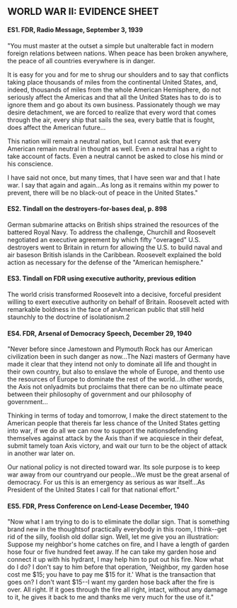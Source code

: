 ## WORLD WAR II: EVIDENCE SHEET

#### ES1. FDR, Radio Message, September 3, 1939
"You must master at the outset a simple but unalterable fact in modern foreign relations between nations. When peace has been broken anywhere, the peace of all countries everywhere is in danger.

It is easy for you and for me to shrug our shoulders and to say that conflicts taking place thousands of miles from the continental United States, and, indeed, thousands of miles from the whole American Hemisphere, do not seriously affect the Americas and that all the United States has to do is to ignore them and go about its own business. Passionately though we may desire detachment, we are forced to realize that every word that comes through the air, every ship that sails the sea, every battle that is fought, does affect the American future...

This nation will remain a neutral nation, but I cannot ask that every American remain neutral in thought as well. Even a neutral has a right to take account of facts. Even a neutral cannot be asked to close his mind or his conscience.

I have said not once, but many times, that I have seen war and that I hate war. I say that again and again...As long as it remains within my power to prevent, there will be no black-out of peace in the United States."

#### ES2. Tindall on the destroyers-for-bases deal, p. 898
German submarine attacks on British ships strained the resources of the battered Royal Navy. To address the challenge, Churchill and Roosevelt negotiated an executive agreement by which fifty "overaged" U.S. destroyers went to Britain in return for allowing the U.S. to build naval and air baseson British islands in the Caribbean. Roosevelt explained the bold action as necessary for the defense of the "American hemisphere."

#### ES3. Tindall on FDR using executive authority, previous edition
The world crisis transformed Roosevelt into a decisive, forceful president willing to exert executive authority on behalf of Britain. Roosevelt acted with remarkable boldness in the face of anAmerican public that still held staunchly to the doctrine of isolationism.2

#### ES4. FDR, Arsenal of Democracy Speech, December 29, 1940
"Never before since Jamestown and Plymouth Rock has our American civilization been in such danger as now...The Nazi masters of Germany have made it clear that they intend not only to dominate all life and thought in their own country, but also to enslave the whole of Europe, and thento use the resources of Europe to dominate the rest of the world...In other words, the Axis not onlyadmits but proclaims that there can be no ultimate peace between their philosophy of government and our philosophy of government...

Thinking in terms of today and tomorrow, I make the direct statement to the American people that thereis far less chance of the United States getting into war, if we do all we can now to support the nationsdefending themselves against attack by the Axis than if we acquiesce in their defeat, submit tamely toan Axis victory, and wait our turn to be the object of attack in another war later on.

Our national policy is not directed toward war. Its sole purpose is to keep war away from our countryand our people...We must be the great arsenal of democracy. For us this is an emergency as serious as war itself...As President of the United States I call for that national effort."

#### ES5. FDR, Press Conference on Lend-Lease December, 1940
"Now what I am trying to do is to eliminate the dollar sign. That is something brand new in the thoughtsof practically everybody in this room, I think--get rid of the silly, foolish old dollar sign. Well, let me give you an illustration: Suppose my neighbor's home catches on fire, and I have a length of garden hose four or five hundred feet away. If he can take my garden hose and connect it up with his hydrant, I may help him to put out his fire. Now what do I do? I don't say to him before that operation, 'Neighbor, my garden hose cost me $15; you have to pay me $15 for it.' What is the transaction that goes on? I don't want $15--I want my garden hose back after the fire is over. All right. If it goes through the fire all right, intact, without any damage to it, he gives it back to me and thanks me very much for the use of it."
